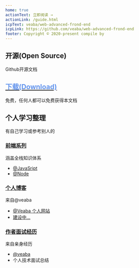 ```yaml
---
home: true
actionText: 立即阅读 →
actionLink: /guide.html
icpText: veaba/web-advanced-frond-end
icpLink: https://github.com/veaba/web-advanced-frond-end
footer: Copyright © 2020-present compile by 
---
```


<div style="text-align: center">
</div>

<div class="features">
  <div class="feature">
    <h2>开源(Open Source)</h2>
    <p>Github开源文档</p>
  </div>
  <div class="feature">
    <a href="javascript:alert('稍后')"><h2 style="color: cornflowerblue">下载(Download)</h2></a>
    <p>免费，任何人都可以免费获得本文档</p>
  </div>
  <div class="feature">
    <h2>个人学习整理</h2>
    <p>有自己学习或参考别人的</p>
  </div>
</div>

<div style="text-align: center">
</div>

<div class="features">
  <div class="feature">
    <a href="/javascript/"> <h3>前端系列</h3></a>
    <p>涵盖全栈知识体系</p>
    <ul>
       <li>
            <a  target="_blank" href="/javascript">@JavaSript</a>
       </li>
        <li>
            <a  target="_blank" href="/node">@Node</a>
        </li>
    </ul>
  </div>
  <div class="feature">
   <a href="/zh/traditional-chinese-medicine-TCM-treatment-7th-version.html"> <h3>个人博客</h3></a>
    <p>来自@veaba</p>
    <ul>
         <li>
            <a target="_blank" href="">@Veaba 个人网站</a>
         </li>
         <li>
            <a target="_blank"  href="">建设中...</a>
         </li>
    </ul>
  </div>
  <div class="feature">
    <a href="/interview/"><h3>作者面试经历</h3></a>
    <p>来自亲身经历</p>
     <ul>
         <li><a href="https://github.com/veaba/">@veaba</a></li>
         <li><a>个人技术面试总结</a></li>
     </ul>
  </div>
</div>
